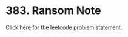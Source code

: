 # 383. Ransom Note

Click [here](https://leetcode.com/problems/ransom-note) for the leetcode problem statement.
